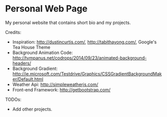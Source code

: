 Personal Web Page
===================

My personal website that contains short bio and my projects.

Credits:
- Inspiration: http://dustincurtis.com/, http://tabithayong.com/, Google's Tea House Theme
- Background Animation Code: http://tympanus.net/codrops/2014/09/23/animated-background-headers/
- Background Gradient: http://ie.microsoft.com/Testdrive/Graphics/CSSGradientBackgroundMaker/Default.html
- Weather Api: http://simpleweatherjs.com/
- Front-end Framework: http://getbootstrap.com/


TODOs:
- Add other projects.
